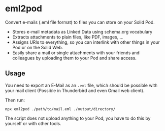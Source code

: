 # eml2pod

Convert e-mails (.eml file format) to files you can store on your Solid Pod.

- Stores e-mail metadata as Linked Data using schema.org vocabulary
- Extracts attachments to plain files, like PDF, images, ...
- Assigns URIs to everything, so you can interlink with other things in your Pod or on the Solid Web.
- Easily share a mail or single attachments with your friends and colleagues by uploading them to your Pod and share access.

## Usage

You need to export an E-Mail as an `.eml` file, which should be possible with your mail client (Possible in Thunderbird and even Gmail web client).

Then run:

```shell
npx eml2pod ./path/to/mail.eml ./output/directory/
```

The script does not upload anything to your Pod, you have to do this by yourself or with other tools.
